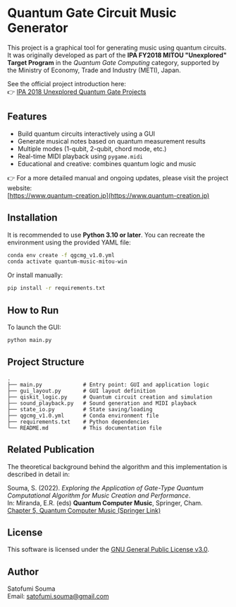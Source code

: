 # Quantum Gate Circuit Music Generator

This project is a graphical tool for generating music using quantum circuits.
It was originally developed as part of the **IPA FY2018 MITOU "Unexplored" Target Program** in the *Quantum Gate Computing* category, supported by the Ministry of Economy, Trade and Industry (METI), Japan.

See the official project introduction here:  
👉 [IPA 2018 Unexplored Quantum Gate Projects](https://www.ipa.go.jp/jinzai/mitou/target/2018/gate/seika-quantum-gate.html)


## Features

- Build quantum circuits interactively using a GUI
- Generate musical notes based on quantum measurement results
- Multiple modes (1-qubit, 2-qubit, chord mode, etc.)
- Real-time MIDI playback using `pygame.midi`
- Educational and creative: combines quantum logic and music

👉 For a more detailed manual and ongoing updates, please visit the project website:  
[https://www.quantum-creation.jp](https://www.quantum-creation.jp)

## Installation

It is recommended to use **Python 3.10 or later**.
You can recreate the environment using the provided YAML file:

```bash
conda env create -f qgcmg_v1.0.yml
conda activate quantum-music-mitou-win
```

Or install manually:

```bash
pip install -r requirements.txt
```

## How to Run

To launch the GUI:

```bash
python main.py
```

## Project Structure

```
.
├── main.py             # Entry point: GUI and application logic
├── gui_layout.py       # GUI layout definition
├── qiskit_logic.py     # Quantum circuit creation and simulation
├── sound_playback.py   # Sound generation and MIDI playback
├── state_io.py         # State saving/loading
├── qgcmg_v1.0.yml      # Conda environment file
├── requirements.txt    # Python dependencies
└── README.md           # This documentation file
```

## Related Publication

The theoretical background behind the algorithm and this implementation is described in detail in:

Souma, S. (2022). *Exploring the Application of Gate-Type Quantum Computational Algorithm for Music Creation and Performance*.  
In: Miranda, E.R. (eds) **Quantum Computer Music**, Springer, Cham.  
[Chapter 5, Quantum Computer Music (Springer Link)](https://link.springer.com/chapter/10.1007/978-3-031-13909-3_5)

## License

This software is licensed under the [GNU General Public License v3.0](https://www.gnu.org/licenses/gpl-3.0.html).

## Author

Satofumi Souma  
Email: satofumi.souma@gmail.com
